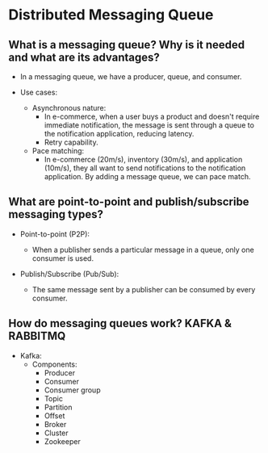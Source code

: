 # Distributed Messaging Queue

## What is a messaging queue? Why is it needed and what are its advantages?

- In a messaging queue, we have a producer, queue, and consumer.

- Use cases:
  - Asynchronous nature:
    - In e-commerce, when a user buys a product and doesn't require immediate notification, the message is sent through a queue to the notification application, reducing latency.
    - Retry capability.
  - Pace matching:
    - In e-commerce (20m/s), inventory (30m/s), and application (10m/s), they all want to send notifications to the notification application. By adding a message queue, we can pace match.

## What are point-to-point and publish/subscribe messaging types?

- Point-to-point (P2P):
  - When a publisher sends a particular message in a queue, only one consumer is used.

- Publish/Subscribe (Pub/Sub):
  - The same message sent by a publisher can be consumed by every consumer.

## How do messaging queues work? KAFKA & RABBITMQ

- Kafka:
  - Components:
    - Producer
    - Consumer
    - Consumer group
    - Topic
    - Partition
    - Offset
    - Broker
    - Cluster
    - Zookeeper
